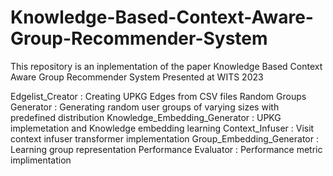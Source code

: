 # Knowledge-Based-Context-Aware-Group-Recommender-System
This repository is an inplementation of the paper Knowledge Based Context Aware Group Recommender System Presented at WITS 2023

Edgelist_Creator : Creating UPKG Edges from CSV files
Random Groups Generator : Generating random user groups of varying sizes with predefined distribution
Knowledge_Embedding_Generator : UPKG implemetation and Knowledge embedding learning
Context_Infuser : Visit context infuser transformer implementation
Group_Embedding_Generator : Learning group representation
Performance Evaluator : Performance metric implimentation 
